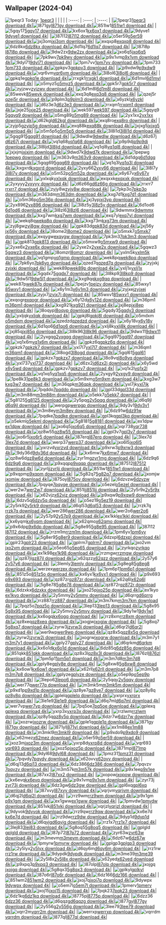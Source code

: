 ## Wallpaper (2024-04)
![1peqr3](https://w.wallhaven.cc/full/1p/wallhaven-1peqr3.jpg) Today: [1peqr3](https://th.wallhaven.cc/small/1p/1peqr3.jpg)
|      |      |      |
| :----: | :----: | :----: |
|![1peqr3](https://th.wallhaven.cc/small/1p/1peqr3.jpg)[1peqr3 download 4k](https://wallhaven.cc/w/1peqr3)|![l871gy](https://th.wallhaven.cc/small/l8/l871gy.jpg)[l871gy download 4k](https://wallhaven.cc/w/l871gy)|![851lw1](https://th.wallhaven.cc/small/85/851lw1.jpg)[851lw1 download 4k](https://wallhaven.cc/w/851lw1)|
|![5gqy17](https://th.wallhaven.cc/small/5g/5gqy17.jpg)[5gqy17 download 4k](https://wallhaven.cc/w/5gqy17)|![kx6ox1](https://th.wallhaven.cc/small/kx/kx6ox1.jpg)[kx6ox1 download 4k](https://wallhaven.cc/w/kx6ox1)|![9dyve1](https://th.wallhaven.cc/small/9d/9dyve1.jpg)[9dyve1 download 4k](https://wallhaven.cc/w/9dyve1)|
|![l87l12](https://th.wallhaven.cc/small/l8/l87l12.jpg)[l87l12 download 4k](https://wallhaven.cc/w/l87l12)|![o5er59](https://th.wallhaven.cc/small/o5/o5er59.jpg)[o5er59 download 4k](https://wallhaven.cc/w/o5er59)|![jxj3om](https://th.wallhaven.cc/small/jx/jxj3om.jpg)[jxj3om download 4k](https://wallhaven.cc/w/jxj3om)|
|![exqxp8](https://th.wallhaven.cc/small/ex/exqxp8.jpg)[exqxp8 download 4k](https://wallhaven.cc/w/exqxp8)|![6dz8kx](https://th.wallhaven.cc/small/6d/6dz8kx.jpg)[6dz8kx download 4k](https://wallhaven.cc/w/6dz8kx)|![6d1lq7](https://th.wallhaven.cc/small/6d/6d1lq7.jpg)[6d1lq7 download 4k](https://wallhaven.cc/w/6d1lq7)|
|![l87l8p](https://th.wallhaven.cc/small/l8/l87l8p.jpg)[l87l8p download 4k](https://wallhaven.cc/w/l87l8p)|![9dw2zx](https://th.wallhaven.cc/small/9d/9dw2zx.jpg)[9dw2zx download 4k](https://wallhaven.cc/w/9dw2zx)|![jxo6q5](https://th.wallhaven.cc/small/jx/jxo6q5.jpg)[jxo6q5 download 4k](https://wallhaven.cc/w/jxo6q5)|
|![7pk9wv](https://th.wallhaven.cc/small/7p/7pk9wv.jpg)[7pk9wv download 4k](https://wallhaven.cc/w/7pk9wv)|![p9x1vm](https://th.wallhaven.cc/small/p9/p9x1vm.jpg)[p9x1vm download 4k](https://wallhaven.cc/w/p9x1vm)|![9dyl71](https://th.wallhaven.cc/small/9d/9dyl71.jpg)[9dyl71 download 4k](https://wallhaven.cc/w/9dyl71)|
|![1pm7vv](https://th.wallhaven.cc/small/1p/1pm7vv.jpg)[1pm7vv download 4k](https://wallhaven.cc/w/1pm7vv)|![1pm733](https://th.wallhaven.cc/small/1p/1pm733.jpg)[1pm733 download 4k](https://wallhaven.cc/w/1pm733)|![gpkpv3](https://th.wallhaven.cc/small/gp/gpkpv3.jpg)[gpkpv3 download 4k](https://wallhaven.cc/w/gpkpv3)|
|![p9xdw9](https://th.wallhaven.cc/small/p9/p9xdw9.jpg)[p9xdw9 download 4k](https://wallhaven.cc/w/p9xdw9)|![vqr6vm](https://th.wallhaven.cc/small/vq/vqr6vm.jpg)[vqr6vm download 4k](https://wallhaven.cc/w/vqr6vm)|![3l8ol6](https://th.wallhaven.cc/small/3l/3l8ol6.jpg)[3l8ol6 download 4k](https://wallhaven.cc/w/3l8ol6)|
|![gpkq1e](https://th.wallhaven.cc/small/gp/gpkq1e.jpg)[gpkq1e download 4k](https://wallhaven.cc/w/gpkq1e)|![rrxgk1](https://th.wallhaven.cc/small/rr/rrxgk1.jpg)[rrxgk1 download 4k](https://wallhaven.cc/w/rrxgk1)|![6d1mvl](https://th.wallhaven.cc/small/6d/6d1mvl.jpg)[6d1mvl download 4k](https://wallhaven.cc/w/6d1mvl)|
|![o5myz5](https://th.wallhaven.cc/small/o5/o5myz5.jpg)[o5myz5 download 4k](https://wallhaven.cc/w/o5myz5)|![gpk5r7](https://th.wallhaven.cc/small/gp/gpk5r7.jpg)[gpk5r7 download 4k](https://wallhaven.cc/w/gpk5r7)|![zyjzwv](https://th.wallhaven.cc/small/zy/zyjzwv.jpg)[zyjzwv download 4k](https://wallhaven.cc/w/zyjzwv)|
|![6d1m8l](https://th.wallhaven.cc/small/6d/6d1m8l.jpg)[6d1m8l download 4k](https://wallhaven.cc/w/6d1m8l)|![85wevk](https://th.wallhaven.cc/small/85/85wevk.jpg)[85wevk download 4k](https://wallhaven.cc/w/85wevk)|![exq3q8](https://th.wallhaven.cc/small/ex/exq3q8.jpg)[exq3q8 download 4k](https://wallhaven.cc/w/exq3q8)|
|![qzej5r](https://th.wallhaven.cc/small/qz/qzej5r.jpg)[qzej5r download 4k](https://wallhaven.cc/w/qzej5r)|![p9plm3](https://th.wallhaven.cc/small/p9/p9plm3.jpg)[p9plm3 download 4k](https://wallhaven.cc/w/p9plm3)|![x6yzkl](https://th.wallhaven.cc/small/x6/x6yzkl.jpg)[x6yzkl download 4k](https://wallhaven.cc/w/x6yzkl)|
|![d6z3e3](https://th.wallhaven.cc/small/d6/d6z3e3.jpg)[d6z3e3 download 4k](https://wallhaven.cc/w/d6z3e3)|![rrxqm1](https://th.wallhaven.cc/small/rr/rrxqm1.jpg)[rrxqm1 download 4k](https://wallhaven.cc/w/rrxqm1)|![jxje25](https://th.wallhaven.cc/small/jx/jxje25.jpg)[jxje25 download 4k](https://wallhaven.cc/w/jxje25)|
|![wek597](https://th.wallhaven.cc/small/we/wek597.jpg)[wek597 download 4k](https://wallhaven.cc/w/wek597)|![5gqyq9](https://th.wallhaven.cc/small/5g/5gqyq9.jpg)[5gqyq9 download 4k](https://wallhaven.cc/w/5gqyq9)|![o5mg89](https://th.wallhaven.cc/small/o5/o5mg89.jpg)[o5mg89 download 4k](https://wallhaven.cc/w/o5mg89)|
|![2yx1xx](https://th.wallhaven.cc/small/2y/2yx1xx.jpg)[2yx1xx download 4k](https://wallhaven.cc/w/2yx1xx)|![d62kgl](https://th.wallhaven.cc/small/d6/d62kgl.jpg)[d62kgl download 4k](https://wallhaven.cc/w/d62kgl)|![exq8ro](https://th.wallhaven.cc/small/ex/exq8ro.jpg)[exq8ro download 4k](https://wallhaven.cc/w/exq8ro)|
|![zyjp5g](https://th.wallhaven.cc/small/zy/zyjp5g.jpg)[zyjp5g download 4k](https://wallhaven.cc/w/zyjp5g)|![exq88k](https://th.wallhaven.cc/small/ex/exq88k.jpg)[exq88k download 4k](https://wallhaven.cc/w/exq88k)|![jxjxg5](https://th.wallhaven.cc/small/jx/jxjxg5.jpg)[jxjxg5 download 4k](https://wallhaven.cc/w/jxjxg5)|
|![o5m5p5](https://th.wallhaven.cc/small/o5/o5m5p5.jpg)[o5m5p5 download 4k](https://wallhaven.cc/w/o5m5p5)|![3l8l1d](https://th.wallhaven.cc/small/3l/3l8l1d.jpg)[3l8l1d download 4k](https://wallhaven.cc/w/3l8l1d)|![5gqg91](https://th.wallhaven.cc/small/5g/5gqg91.jpg)[5gqg91 download 4k](https://wallhaven.cc/w/5gqg91)|
|![9dwdlw](https://th.wallhaven.cc/small/9d/9dwdlw.jpg)[9dwdlw download 4k](https://wallhaven.cc/w/9dwdlw)|![d6z67j](https://th.wallhaven.cc/small/d6/d6z67j.jpg)[d6z67j download 4k](https://wallhaven.cc/w/d6z67j)|![vq1q68](https://th.wallhaven.cc/small/vq/vq1q68.jpg)[vq1q68 download 4k](https://wallhaven.cc/w/vq1q68)|
|![p9p9dj](https://th.wallhaven.cc/small/p9/p9p9dj.jpg)[p9p9dj download 4k](https://wallhaven.cc/w/p9p9dj)|![3l8ljd](https://th.wallhaven.cc/small/3l/3l8ljd.jpg)[3l8ljd download 4k](https://wallhaven.cc/w/3l8ljd)|![vq1ql8](https://th.wallhaven.cc/small/vq/vq1ql8.jpg)[vq1ql8 download 4k](https://wallhaven.cc/w/vq1ql8)|
|![jxjxjm](https://th.wallhaven.cc/small/jx/jxjxjm.jpg)[jxjxjm download 4k](https://wallhaven.cc/w/jxjxjm)|![9dwd7k](https://th.wallhaven.cc/small/9d/9dwd7k.jpg)[9dwd7k download 4k](https://wallhaven.cc/w/9dwd7k)|![1pepwg](https://th.wallhaven.cc/small/1p/1pepwg.jpg)[1pepwg download 4k](https://wallhaven.cc/w/1pepwg)|
|![m363v9](https://th.wallhaven.cc/small/m3/m363v9.jpg)[m363v9 download 4k](https://wallhaven.cc/w/m363v9)|![6d1dgq](https://th.wallhaven.cc/small/6d/6d1dgq.jpg)[6d1dgq download 4k](https://wallhaven.cc/w/6d1dgq)|![5gqg69](https://th.wallhaven.cc/small/5g/5gqg69.jpg)[5gqg69 download 4k](https://wallhaven.cc/w/5gqg69)|
|![vq1q3l](https://th.wallhaven.cc/small/vq/vq1q3l.jpg)[vq1q3l download 4k](https://wallhaven.cc/w/vq1q3l)|![kxgxrd](https://th.wallhaven.cc/small/kx/kxgxrd.jpg)[kxgxrd download 4k](https://wallhaven.cc/w/kxgxrd)|![2yxy66](https://th.wallhaven.cc/small/2y/2yxy66.jpg)[2yxy66 download 4k](https://wallhaven.cc/w/2yxy66)|
|![3l8l7y](https://th.wallhaven.cc/small/3l/3l8l7y.jpg)[3l8l7y download 4k](https://wallhaven.cc/w/3l8l7y)|![o5m52p](https://th.wallhaven.cc/small/o5/o5m52p.jpg)[o5m52p download 4k](https://wallhaven.cc/w/o5m52p)|![x6y67v](https://th.wallhaven.cc/small/x6/x6y67v.jpg)[x6y67v download 4k](https://wallhaven.cc/w/x6y67v)|
|![yxlxqk](https://th.wallhaven.cc/small/yx/yxlxqk.jpg)[yxlxqk download 4k](https://wallhaven.cc/w/yxlxqk)|![exqxxk](https://th.wallhaven.cc/small/ex/exqxxk.jpg)[exqxxk download 4k](https://wallhaven.cc/w/exqxxk)|![2yxyyy](https://th.wallhaven.cc/small/2y/2yxyyy.jpg)[2yxyyy download 4k](https://wallhaven.cc/w/2yxyyy)|
|![d6z66g](https://th.wallhaven.cc/small/d6/d6z66g.jpg)[d6z66g download 4k](https://wallhaven.cc/w/d6z66g)|![rrxrr7](https://th.wallhaven.cc/small/rr/rrxrr7.jpg)[rrxrr7 download 4k](https://wallhaven.cc/w/rrxrr7)|![zyjy8w](https://th.wallhaven.cc/small/zy/zyjy8w.jpg)[zyjy8w download 4k](https://wallhaven.cc/w/zyjy8w)|
|![7pkp3o](https://th.wallhaven.cc/small/7p/7pkp3o.jpg)[7pkp3o download 4k](https://wallhaven.cc/w/7pkp3o)|![m363dm](https://th.wallhaven.cc/small/m3/m363dm.jpg)[m363dm download 4k](https://wallhaven.cc/w/m363dm)|![kxg7d1](https://th.wallhaven.cc/small/kx/kxg7d1.jpg)[kxg7d1 download 4k](https://wallhaven.cc/w/kxg7d1)|
|![o5m36p](https://th.wallhaven.cc/small/o5/o5m36p.jpg)[o5m36p download 4k](https://wallhaven.cc/w/o5m36p)|![jxj3yp](https://th.wallhaven.cc/small/jx/jxj3yp.jpg)[jxj3yp download 4k](https://wallhaven.cc/w/jxj3yp)|![2yx896](https://th.wallhaven.cc/small/2y/2yx896.jpg)[2yx896 download 4k](https://wallhaven.cc/w/2yx896)|
|![3l8z5y](https://th.wallhaven.cc/small/3l/3l8z5y.jpg)[3l8z5y download 4k](https://wallhaven.cc/w/3l8z5y)|![6d1od6](https://th.wallhaven.cc/small/6d/6d1od6.jpg)[6d1od6 download 4k](https://wallhaven.cc/w/6d1od6)|![3l8zl6](https://th.wallhaven.cc/small/3l/3l8zl6.jpg)[3l8zl6 download 4k](https://wallhaven.cc/w/3l8zl6)|
|![9dwmmx](https://th.wallhaven.cc/small/9d/9dwmmx.jpg)[9dwmmx download 4k](https://wallhaven.cc/w/9dwmmx)|![kxg7wm](https://th.wallhaven.cc/small/kx/kxg7wm.jpg)[kxg7wm download 4k](https://wallhaven.cc/w/kxg7wm)|![exq7yl](https://th.wallhaven.cc/small/ex/exq7yl.jpg)[exq7yl download 4k](https://wallhaven.cc/w/exq7yl)|
|![wekq8q](https://th.wallhaven.cc/small/we/wekq8q.jpg)[wekq8q download 4k](https://wallhaven.cc/w/wekq8q)|![kxg73m](https://th.wallhaven.cc/small/kx/kxg73m.jpg)[kxg73m download 4k](https://wallhaven.cc/w/kxg73m)|![zyj8gw](https://th.wallhaven.cc/small/zy/zyj8gw.jpg)[zyj8gw download 4k](https://wallhaven.cc/w/zyj8gw)|
|![gpk83d](https://th.wallhaven.cc/small/gp/gpk83d.jpg)[gpk83d download 4k](https://wallhaven.cc/w/gpk83d)|![jxj56y](https://th.wallhaven.cc/small/jx/jxj56y.jpg)[jxj56y download 4k](https://wallhaven.cc/w/jxj56y)|![l8ome2](https://th.wallhaven.cc/small/l8/l8ome2.jpg)[l8ome2 download 4k](https://wallhaven.cc/w/l8ome2)|
|![o5mxk7](https://th.wallhaven.cc/small/o5/o5mxk7.jpg)[o5mxk7 download 4k](https://wallhaven.cc/w/o5mxk7)|![exqygw](https://th.wallhaven.cc/small/ex/exqygw.jpg)[exqygw download 4k](https://wallhaven.cc/w/exqygw)|![7pk3m3](https://th.wallhaven.cc/small/7p/7pk3m3.jpg)[7pk3m3 download 4k](https://wallhaven.cc/w/7pk3m3)|
|![gpk813](https://th.wallhaven.cc/small/gp/gpk813.jpg)[gpk813 download 4k](https://wallhaven.cc/w/gpk813)|![o5mxw9](https://th.wallhaven.cc/small/o5/o5mxw9.jpg)[o5mxw9 download 4k](https://wallhaven.cc/w/o5mxw9)|![2yxe6x](https://th.wallhaven.cc/small/2y/2yxe6x.jpg)[2yxe6x download 4k](https://wallhaven.cc/w/2yxe6x)|
|![2yxe2x](https://th.wallhaven.cc/small/2y/2yxe2x.jpg)[2yxe2x download 4k](https://wallhaven.cc/w/2yxe2x)|![5gqwz3](https://th.wallhaven.cc/small/5g/5gqwz3.jpg)[5gqwz3 download 4k](https://wallhaven.cc/w/5gqwz3)|![l8omzr](https://th.wallhaven.cc/small/l8/l8omzr.jpg)[l8omzr download 4k](https://wallhaven.cc/w/l8omzr)|
|![yxlm5k](https://th.wallhaven.cc/small/yx/yxlm5k.jpg)[yxlm5k download 4k](https://wallhaven.cc/w/yxlm5k)|![vq1gmp](https://th.wallhaven.cc/small/vq/vq1gmp.jpg)[vq1gmp download 4k](https://wallhaven.cc/w/vq1gmp)|![wek8pq](https://th.wallhaven.cc/small/we/wek8pq.jpg)[wek8pq download 4k](https://wallhaven.cc/w/wek8pq)|
|![7pk6yo](https://th.wallhaven.cc/small/7p/7pk6yo.jpg)[7pk6yo download 4k](https://wallhaven.cc/w/7pk6yo)|![qzed7q](https://th.wallhaven.cc/small/qz/qzed7q.jpg)[qzed7q download 4k](https://wallhaven.cc/w/qzed7q)|![zyjxkj](https://th.wallhaven.cc/small/zy/zyjxkj.jpg)[zyjxkj download 4k](https://wallhaven.cc/w/zyjxkj)|
|![wek89p](https://th.wallhaven.cc/small/we/wek89p.jpg)[wek89p download 4k](https://wallhaven.cc/w/wek89p)|![yxlj1x](https://th.wallhaven.cc/small/yx/yxlj1x.jpg)[yxlj1x download 4k](https://wallhaven.cc/w/yxlj1x)|![5gqdx7](https://th.wallhaven.cc/small/5g/5gqdx7.jpg)[5gqdx7 download 4k](https://wallhaven.cc/w/5gqdx7)|
|![3l8kp9](https://th.wallhaven.cc/small/3l/3l8kp9.jpg)[3l8kp9 download 4k](https://wallhaven.cc/w/3l8kp9)|![9dw5l1](https://th.wallhaven.cc/small/9d/9dw5l1.jpg)[9dw5l1 download 4k](https://wallhaven.cc/w/9dw5l1)|![kxg9qq](https://th.wallhaven.cc/small/kx/kxg9qq.jpg)[kxg9qq download 4k](https://wallhaven.cc/w/kxg9qq)|
|![wek87p](https://th.wallhaven.cc/small/we/wek87p.jpg)[wek87p download 4k](https://wallhaven.cc/w/wek87p)|![1pejzv](https://th.wallhaven.cc/small/1p/1pejzv.jpg)[1pejzv download 4k](https://wallhaven.cc/w/1pejzv)|![85wxy1](https://th.wallhaven.cc/small/85/85wxy1.jpg)[85wxy1 download 4k](https://wallhaven.cc/w/85wxy1)|
|![x6y1m3](https://th.wallhaven.cc/small/x6/x6y1m3.jpg)[x6y1m3 download 4k](https://wallhaven.cc/w/x6y1m3)|![zyjxej](https://th.wallhaven.cc/small/zy/zyjxej.jpg)[zyjxej download 4k](https://wallhaven.cc/w/zyjxej)|![zyjx7j](https://th.wallhaven.cc/small/zy/zyjx7j.jpg)[zyjx7j download 4k](https://wallhaven.cc/w/zyjx7j)|
|![85wxv1](https://th.wallhaven.cc/small/85/85wxv1.jpg)[85wxv1 download 4k](https://wallhaven.cc/w/85wxv1)|![exqogr](https://th.wallhaven.cc/small/ex/exqogr.jpg)[exqogr download 4k](https://wallhaven.cc/w/exqogr)|![x6y12d](https://th.wallhaven.cc/small/x6/x6y12d.jpg)[x6y12d download 4k](https://wallhaven.cc/w/x6y12d)|
|![m36pm1](https://th.wallhaven.cc/small/m3/m36pm1.jpg)[m36pm1 download 4k](https://wallhaven.cc/w/m36pm1)|![kxg921](https://th.wallhaven.cc/small/kx/kxg921.jpg)[kxg921 download 4k](https://wallhaven.cc/w/kxg921)|![jxj8ep](https://th.wallhaven.cc/small/jx/jxj8ep.jpg)[jxj8ep download 4k](https://wallhaven.cc/w/jxj8ep)|
|![l8oqyp](https://th.wallhaven.cc/small/l8/l8oqyp.jpg)[l8oqyp download 4k](https://wallhaven.cc/w/l8oqyp)|![5gqdy3](https://th.wallhaven.cc/small/5g/5gqdy3.jpg)[5gqdy3 download 4k](https://wallhaven.cc/w/5gqdy3)|![yxljqk](https://th.wallhaven.cc/small/yx/yxljqk.jpg)[yxljqk download 4k](https://wallhaven.cc/w/yxljqk)|
|![gpkj8l](https://th.wallhaven.cc/small/gp/gpkj8l.jpg)[gpkj8l download 4k](https://wallhaven.cc/w/gpkj8l)|![o5mdxm](https://th.wallhaven.cc/small/o5/o5mdxm.jpg)[o5mdxm download 4k](https://wallhaven.cc/w/o5mdxm)|![qzedzd](https://th.wallhaven.cc/small/qz/qzedzd.jpg)[qzedzd download 4k](https://wallhaven.cc/w/qzedzd)|
|![x6y18v](https://th.wallhaven.cc/small/x6/x6y18v.jpg)[x6y18v download 4k](https://wallhaven.cc/w/x6y18v)|![6d1qo6](https://th.wallhaven.cc/small/6d/6d1qo6.jpg)[6d1qo6 download 4k](https://wallhaven.cc/w/6d1qo6)|![yxlj8k](https://th.wallhaven.cc/small/yx/yxlj8k.jpg)[yxlj8k download 4k](https://wallhaven.cc/w/yxlj8k)|
|![jxj85q](https://th.wallhaven.cc/small/jx/jxj85q.jpg)[jxj85q download 4k](https://wallhaven.cc/w/jxj85q)|![3l8k96](https://th.wallhaven.cc/small/3l/3l8k96.jpg)[3l8k96 download 4k](https://wallhaven.cc/w/3l8k96)|![9dwx11](https://th.wallhaven.cc/small/9d/9dwx11.jpg)[9dwx11 download 4k](https://wallhaven.cc/w/9dwx11)|
|![2yxgqg](https://th.wallhaven.cc/small/2y/2yxgqg.jpg)[2yxgqg download 4k](https://wallhaven.cc/w/2yxgqg)|![5gql97](https://th.wallhaven.cc/small/5g/5gql97.jpg)[5gql97 download 4k](https://wallhaven.cc/w/5gql97)|![vq1x6m](https://th.wallhaven.cc/small/vq/vq1x6m.jpg)[vq1x6m download 4k](https://wallhaven.cc/w/vq1x6m)|
|![gpkz6q](https://th.wallhaven.cc/small/gp/gpkz6q.jpg)[gpkz6q download 4k](https://wallhaven.cc/w/gpkz6q)|![gpkzk7](https://th.wallhaven.cc/small/gp/gpkzk7.jpg)[gpkzk7 download 4k](https://wallhaven.cc/w/gpkzk7)|![yxl7l7](https://th.wallhaven.cc/small/yx/yxl7l7.jpg)[yxl7l7 download 4k](https://wallhaven.cc/w/yxl7l7)|
|![m36qm1](https://th.wallhaven.cc/small/m3/m36qm1.jpg)[m36qm1 download 4k](https://wallhaven.cc/w/m36qm1)|![3l8ogd](https://th.wallhaven.cc/small/3l/3l8ogd.jpg)[3l8ogd download 4k](https://wallhaven.cc/w/3l8ogd)|![5gql61](https://th.wallhaven.cc/small/5g/5gql61.jpg)[5gql61 download 4k](https://wallhaven.cc/w/5gql61)|
|![gpkzx7](https://th.wallhaven.cc/small/gp/gpkzx7.jpg)[gpkzx7 download 4k](https://wallhaven.cc/w/gpkzx7)|![l8o9vq](https://th.wallhaven.cc/small/l8/l8o9vq.jpg)[l8o9vq download 4k](https://wallhaven.cc/w/l8o9vq)|![yxl737](https://th.wallhaven.cc/small/yx/yxl737.jpg)[yxl737 download 4k](https://wallhaven.cc/w/yxl737)|
|![d6zx2j](https://th.wallhaven.cc/small/d6/d6zx2j.jpg)[d6zx2j download 4k](https://wallhaven.cc/w/d6zx2j)|![x6y5wd](https://th.wallhaven.cc/small/x6/x6y5wd.jpg)[x6y5wd download 4k](https://wallhaven.cc/w/x6y5wd)|![gpkzv7](https://th.wallhaven.cc/small/gp/gpkzv7.jpg)[gpkzv7 download 4k](https://wallhaven.cc/w/gpkzv7)|
|![vq1x2l](https://th.wallhaven.cc/small/vq/vq1x2l.jpg)[vq1x2l download 4k](https://wallhaven.cc/w/vq1x2l)|![vq1xq5](https://th.wallhaven.cc/small/vq/vq1xq5.jpg)[vq1xq5 download 4k](https://wallhaven.cc/w/vq1xq5)|![2yxgy9](https://th.wallhaven.cc/small/2y/2yxgy9.jpg)[2yxgy9 download 4k](https://wallhaven.cc/w/2yxgy9)|
|![1pe8k3](https://th.wallhaven.cc/small/1p/1pe8k3.jpg)[1pe8k3 download 4k](https://wallhaven.cc/w/1pe8k3)|![o5m9xm](https://th.wallhaven.cc/small/o5/o5m9xm.jpg)[o5m9xm download 4k](https://wallhaven.cc/w/o5m9xm)|![kxg3w7](https://th.wallhaven.cc/small/kx/kxg3w7.jpg)[kxg3w7 download 4k](https://wallhaven.cc/w/kxg3w7)|
|![m36qpk](https://th.wallhaven.cc/small/m3/m36qpk.jpg)[m36qpk download 4k](https://wallhaven.cc/w/m36qpk)|![yxl7jk](https://th.wallhaven.cc/small/yx/yxl7jk.jpg)[yxl7jk download 4k](https://wallhaven.cc/w/yxl7jk)|![7pqddo](https://th.wallhaven.cc/small/7p/7pqddo.jpg)[7pqddo download 4k](https://wallhaven.cc/w/7pqddo)|
|![gpl33d](https://th.wallhaven.cc/small/gp/gpl33d.jpg)[gpl33d download 4k](https://wallhaven.cc/w/gpl33d)|![m3m88m](https://th.wallhaven.cc/small/m3/m3m88m.jpg)[m3m88m download 4k](https://wallhaven.cc/w/m3m88m)|![o5ekk7](https://th.wallhaven.cc/small/o5/o5ekk7.jpg)[o5ekk7 download 4k](https://wallhaven.cc/w/o5ekk7)|
|![5g8125](https://th.wallhaven.cc/small/5g/5g8125.jpg)[5g8125 download 4k](https://wallhaven.cc/w/5g8125)|![2y5pqg](https://th.wallhaven.cc/small/2y/2y5pqg.jpg)[2y5pqg download 4k](https://wallhaven.cc/w/2y5pqg)|![d6q9jl](https://th.wallhaven.cc/small/d6/d6q9jl.jpg)[d6q9jl download 4k](https://wallhaven.cc/w/d6q9jl)|
|![werpgp](https://th.wallhaven.cc/small/we/werpgp.jpg)[werpgp download 4k](https://wallhaven.cc/w/werpgp)|![9dy3v1](https://th.wallhaven.cc/small/9d/9dy3v1.jpg)[9dy3v1 download 4k](https://wallhaven.cc/w/9dy3v1)|![m3m8ey](https://th.wallhaven.cc/small/m3/m3m8ey.jpg)[m3m8ey download 4k](https://wallhaven.cc/w/m3m8ey)|
|![6dz91w](https://th.wallhaven.cc/small/6d/6dz91w.jpg)[6dz91w download 4k](https://wallhaven.cc/w/6dz91w)|![7pqdke](https://th.wallhaven.cc/small/7p/7pqdke.jpg)[7pqdke download 4k](https://wallhaven.cc/w/7pqdke)|![gpl3kq](https://th.wallhaven.cc/small/gp/gpl3kq.jpg)[gpl3kq download 4k](https://wallhaven.cc/w/gpl3kq)|
|![o5ekml](https://th.wallhaven.cc/small/o5/o5ekml.jpg)[o5ekml download 4k](https://wallhaven.cc/w/o5ekml)|![5g8181](https://th.wallhaven.cc/small/5g/5g8181.jpg)[5g8181 download 4k](https://wallhaven.cc/w/5g8181)|![ex1dpw](https://th.wallhaven.cc/small/ex/ex1dpw.jpg)[ex1dpw download 4k](https://wallhaven.cc/w/ex1dpw)|
|![jxo6q5](https://th.wallhaven.cc/small/jx/jxo6q5.jpg)[jxo6q5 download 4k](https://wallhaven.cc/w/jxo6q5)|![vqr738](https://th.wallhaven.cc/small/vq/vqr738.jpg)[vqr738 download 4k](https://wallhaven.cc/w/vqr738)|![qz8w55](https://th.wallhaven.cc/small/qz/qz8w55.jpg)[qz8w55 download 4k](https://wallhaven.cc/w/qz8w55)|
|![gpl3v7](https://th.wallhaven.cc/small/gp/gpl3v7.jpg)[gpl3v7 download 4k](https://wallhaven.cc/w/gpl3v7)|![jxo6r5](https://th.wallhaven.cc/small/jx/jxo6r5.jpg)[jxo6r5 download 4k](https://wallhaven.cc/w/jxo6r5)|![l87erq](https://th.wallhaven.cc/small/l8/l87erq.jpg)[l87erq download 4k](https://wallhaven.cc/w/l87erq)|
|![3lex7d](https://th.wallhaven.cc/small/3l/3lex7d.jpg)[3lex7d download 4k](https://wallhaven.cc/w/3lex7d)|![werp37](https://th.wallhaven.cc/small/we/werp37.jpg)[werp37 download 4k](https://wallhaven.cc/w/werp37)|![jxo6l5](https://th.wallhaven.cc/small/jx/jxo6l5.jpg)[jxo6l5 download 4k](https://wallhaven.cc/w/jxo6l5)|
|![yxrzvd](https://th.wallhaven.cc/small/yx/yxrzvd.jpg)[yxrzvd download 4k](https://wallhaven.cc/w/yxrzvd)|![p9xrw3](https://th.wallhaven.cc/small/p9/p9xrw3.jpg)[p9xrw3 download 4k](https://wallhaven.cc/w/p9xrw3)|![9dy36d](https://th.wallhaven.cc/small/9d/9dy36d.jpg)[9dy36d download 4k](https://wallhaven.cc/w/9dy36d)|
|![kx6mw7](https://th.wallhaven.cc/small/kx/kx6mw7.jpg)[kx6mw7 download 4k](https://wallhaven.cc/w/kx6mw7)|![qz8w6d](https://th.wallhaven.cc/small/qz/qz8w6d.jpg)[qz8w6d download 4k](https://wallhaven.cc/w/qz8w6d)|![zyr1mg](https://th.wallhaven.cc/small/zy/zyr1mg.jpg)[zyr1mg download 4k](https://wallhaven.cc/w/zyr1mg)|
|![6dz9q6](https://th.wallhaven.cc/small/6d/6dz9q6.jpg)[6dz9q6 download 4k](https://wallhaven.cc/w/6dz9q6)|![p9xqqp](https://th.wallhaven.cc/small/p9/p9xqqp.jpg)[p9xqqp download 4k](https://wallhaven.cc/w/p9xqqp)|![l87512](https://th.wallhaven.cc/small/l8/l87512.jpg)[l87512 download 4k](https://wallhaven.cc/w/l87512)|
|![zyrljj](https://th.wallhaven.cc/small/zy/zyrljj.jpg)[zyrljj download 4k](https://wallhaven.cc/w/zyrljj)|![851lw1](https://th.wallhaven.cc/small/85/851lw1.jpg)[851lw1 download 4k](https://wallhaven.cc/w/851lw1)|![p9xqpm](https://th.wallhaven.cc/small/p9/p9xqpm.jpg)[p9xqpm download 4k](https://wallhaven.cc/w/p9xqpm)|
|![5g82q7](https://th.wallhaven.cc/small/5g/5g82q7.jpg)[5g82q7 download 4k](https://wallhaven.cc/w/5g82q7)|![jxomjw](https://th.wallhaven.cc/small/jx/jxomjw.jpg)[jxomjw download 4k](https://wallhaven.cc/w/jxomjw)|![l875oy](https://th.wallhaven.cc/small/l8/l875oy.jpg)[l875oy download 4k](https://wallhaven.cc/w/l875oy)|
|![6dzvzw](https://th.wallhaven.cc/small/6d/6dzvzw.jpg)[6dzvzw download 4k](https://wallhaven.cc/w/6dzvzw)|![7pqyqe](https://th.wallhaven.cc/small/7p/7pqyqe.jpg)[7pqyqe download 4k](https://wallhaven.cc/w/7pqyqe)|![o5ezel](https://th.wallhaven.cc/small/o5/o5ezel.jpg)[o5ezel download 4k](https://wallhaven.cc/w/o5ezel)|
|![wer2w7](https://th.wallhaven.cc/small/we/wer2w7.jpg)[wer2w7 download 4k](https://wallhaven.cc/w/wer2w7)|![851ljj](https://th.wallhaven.cc/small/85/851ljj.jpg)[851ljj download 4k](https://wallhaven.cc/w/851ljj)|![2y5r9x](https://th.wallhaven.cc/small/2y/2y5r9x.jpg)[2y5r9x download 4k](https://wallhaven.cc/w/2y5r9x)|
|![x62vjz](https://th.wallhaven.cc/small/x6/x62vjz.jpg)[x62vjz download 4k](https://wallhaven.cc/w/x62vjz)|![p9xqw9](https://th.wallhaven.cc/small/p9/p9xqw9.jpg)[p9xqw9 download 4k](https://wallhaven.cc/w/p9xqw9)|![6dzv5q](https://th.wallhaven.cc/small/6d/6dzv5q.jpg)[6dzv5q download 4k](https://wallhaven.cc/w/6dzv5q)|
|![o5ez19](https://th.wallhaven.cc/small/o5/o5ez19.jpg)[o5ez19 download 4k](https://wallhaven.cc/w/o5ez19)|![2y5rk9](https://th.wallhaven.cc/small/2y/2y5rk9.jpg)[2y5rk9 download 4k](https://wallhaven.cc/w/2y5rk9)|![d6ql53](https://th.wallhaven.cc/small/d6/d6ql53.jpg)[d6ql53 download 4k](https://wallhaven.cc/w/d6ql53)|
|![rrzk7q](https://th.wallhaven.cc/small/rr/rrzk7q.jpg)[rrzk7q download 4k](https://wallhaven.cc/w/rrzk7q)|![wer286](https://th.wallhaven.cc/small/we/wer286.jpg)[wer286 download 4k](https://wallhaven.cc/w/wer286)|![wer2o6](https://th.wallhaven.cc/small/we/wer2o6.jpg)[wer2o6 download 4k](https://wallhaven.cc/w/wer2o6)|
|![2y57p9](https://th.wallhaven.cc/small/2y/2y57p9.jpg)[2y57p9 download 4k](https://wallhaven.cc/w/2y57p9)|![ex1kkl](https://th.wallhaven.cc/small/ex/ex1kkl.jpg)[ex1kkl download 4k](https://wallhaven.cc/w/ex1kkl)|![kx6yqm](https://th.wallhaven.cc/small/kx/kx6yqm.jpg)[kx6yqm download 4k](https://wallhaven.cc/w/kx6yqm)|
|![x62qmo](https://th.wallhaven.cc/small/x6/x62qmo.jpg)[x62qmo download 4k](https://wallhaven.cc/w/x62qmo)|![p9x6dp](https://th.wallhaven.cc/small/p9/p9x6dp.jpg)[p9x6dp download 4k](https://wallhaven.cc/w/p9x6dp)|![5g8e95](https://th.wallhaven.cc/small/5g/5g8e95.jpg)[5g8e95 download 4k](https://wallhaven.cc/w/5g8e95)|
|![l87l12](https://th.wallhaven.cc/small/l8/l87l12.jpg)[l87l12 download 4k](https://wallhaven.cc/w/l87l12)|![rrzm1m](https://th.wallhaven.cc/small/rr/rrzm1m.jpg)[rrzm1m download 4k](https://wallhaven.cc/w/rrzm1m)|![1pm6yv](https://th.wallhaven.cc/small/1p/1pm6yv.jpg)[1pm6yv download 4k](https://wallhaven.cc/w/1pm6yv)|
|![5g8er9](https://th.wallhaven.cc/small/5g/5g8er9.jpg)[5g8er9 download 4k](https://wallhaven.cc/w/5g8er9)|![6dzxpl](https://th.wallhaven.cc/small/6d/6dzxpl.jpg)[6dzxpl download 4k](https://wallhaven.cc/w/6dzxpl)|![gplr23](https://th.wallhaven.cc/small/gp/gplr23.jpg)[gplr23 download 4k](https://wallhaven.cc/w/gplr23)|
|![gplrm7](https://th.wallhaven.cc/small/gp/gplrm7.jpg)[gplrm7 download 4k](https://wallhaven.cc/w/gplrm7)|![jxo2vm](https://th.wallhaven.cc/small/jx/jxo2vm.jpg)[jxo2vm download 4k](https://wallhaven.cc/w/jxo2vm)|![o5eo65](https://th.wallhaven.cc/small/o5/o5eo65.jpg)[o5eo65 download 4k](https://wallhaven.cc/w/o5eo65)|
|![zyrkqo](https://th.wallhaven.cc/small/zy/zyrkqo.jpg)[zyrkqo download 4k](https://wallhaven.cc/w/zyrkqo)|![ex1k98](https://th.wallhaven.cc/small/ex/ex1k98.jpg)[ex1k98 download 4k](https://wallhaven.cc/w/ex1k98)|![rrzmgw](https://th.wallhaven.cc/small/rr/rrzmgw.jpg)[rrzmgw download 4k](https://wallhaven.cc/w/rrzmgw)|
|![qz87jl](https://th.wallhaven.cc/small/qz/qz87jl.jpg)[qz87jl download 4k](https://wallhaven.cc/w/qz87jl)|![x62qzz](https://th.wallhaven.cc/small/x6/x62qzz.jpg)[x62qzz download 4k](https://wallhaven.cc/w/x62qzz)|![2y57y6](https://th.wallhaven.cc/small/2y/2y57y6.jpg)[2y57y6 download 4k](https://wallhaven.cc/w/2y57y6)|
|![3lemly](https://th.wallhaven.cc/small/3l/3lemly.jpg)[3lemly download 4k](https://wallhaven.cc/w/3lemly)|![5g8eg8](https://th.wallhaven.cc/small/5g/5g8eg8.jpg)[5g8eg8 download 4k](https://wallhaven.cc/w/5g8eg8)|![werzex](https://th.wallhaven.cc/small/we/werzex.jpg)[werzex download 4k](https://wallhaven.cc/w/werzex)|
|![1pm6p1](https://th.wallhaven.cc/small/1p/1pm6p1.jpg)[1pm6p1 download 4k](https://wallhaven.cc/w/1pm6p1)|![851z5o](https://th.wallhaven.cc/small/85/851z5o.jpg)[851z5o download 4k](https://wallhaven.cc/w/851z5o)|![kx6yx1](https://th.wallhaven.cc/small/kx/kx6yx1.jpg)[kx6yx1 download 4k](https://wallhaven.cc/w/kx6yx1)|
|![p9x693](https://th.wallhaven.cc/small/p9/p9x693.jpg)[p9x693 download 4k](https://wallhaven.cc/w/p9x693)|![qz87zr](https://th.wallhaven.cc/small/qz/qz87zr.jpg)[qz87zr download 4k](https://wallhaven.cc/w/qz87zr)|![x62q6l](https://th.wallhaven.cc/small/x6/x62q6l.jpg)[x62q6l download 4k](https://wallhaven.cc/w/x62q6l)|
|![5g8e78](https://th.wallhaven.cc/small/5g/5g8e78.jpg)[5g8e78 download 4k](https://wallhaven.cc/w/5g8e78)|![qz872r](https://th.wallhaven.cc/small/qz/qz872r.jpg)[qz872r download 4k](https://wallhaven.cc/w/qz872r)|![6dzxkx](https://th.wallhaven.cc/small/6d/6dzxkx.jpg)[6dzxkx download 4k](https://wallhaven.cc/w/6dzxkx)|
|![jxo25p](https://th.wallhaven.cc/small/jx/jxo25p.jpg)[jxo25p download 4k](https://wallhaven.cc/w/jxo25p)|![ex1kyo](https://th.wallhaven.cc/small/ex/ex1kyo.jpg)[ex1kyo download 4k](https://wallhaven.cc/w/ex1kyo)|![2y5mmy](https://th.wallhaven.cc/small/2y/2y5mmy.jpg)[2y5mmy download 4k](https://wallhaven.cc/w/2y5mmy)|
|![d6qrrg](https://th.wallhaven.cc/small/d6/d6qrrg.jpg)[d6qrrg download 4k](https://wallhaven.cc/w/d6qrrg)|![rrz887](https://th.wallhaven.cc/small/rr/rrz887.jpg)[rrz887 download 4k](https://wallhaven.cc/w/rrz887)|![m3m7km](https://th.wallhaven.cc/small/m3/m3m7km.jpg)[m3m7km download 4k](https://wallhaven.cc/w/m3m7km)|
|![7pqz5o](https://th.wallhaven.cc/small/7p/7pqz5o.jpg)[7pqz5o download 4k](https://wallhaven.cc/w/7pqz5o)|![3lep13](https://th.wallhaven.cc/small/3l/3lep13.jpg)[3lep13 download 4k](https://wallhaven.cc/w/3lep13)|![5g8x95](https://th.wallhaven.cc/small/5g/5g8x95.jpg)[5g8x95 download 4k](https://wallhaven.cc/w/5g8x95)|
|![2y5mvy](https://th.wallhaven.cc/small/2y/2y5mvy.jpg)[2y5mvy download 4k](https://wallhaven.cc/w/2y5mvy)|![9dy1w1](https://th.wallhaven.cc/small/9d/9dy1w1.jpg)[9dy1w1 download 4k](https://wallhaven.cc/w/9dy1w1)|![kx6ogq](https://th.wallhaven.cc/small/kx/kx6ogq.jpg)[kx6ogq download 4k](https://wallhaven.cc/w/kx6ogq)|
|![rrz8xm](https://th.wallhaven.cc/small/rr/rrz8xm.jpg)[rrz8xm download 4k](https://wallhaven.cc/w/rrz8xm)|![qz8xeq](https://th.wallhaven.cc/small/qz/qz8xeq.jpg)[qz8xeq download 4k](https://wallhaven.cc/w/qz8xeq)|![jxogjw](https://th.wallhaven.cc/small/jx/jxogjw.jpg)[jxogjw download 4k](https://wallhaven.cc/w/jxogjw)|
|![5g8xq7](https://th.wallhaven.cc/small/5g/5g8xq7.jpg)[5g8xq7 download 4k](https://wallhaven.cc/w/5g8xq7)|![zyrw3j](https://th.wallhaven.cc/small/zy/zyrw3j.jpg)[zyrw3j download 4k](https://wallhaven.cc/w/zyrw3j)|![d6qr2l](https://th.wallhaven.cc/small/d6/d6qr2l.jpg)[d6qr2l download 4k](https://wallhaven.cc/w/d6qr2l)|
|![wer9wp](https://th.wallhaven.cc/small/we/wer9wp.jpg)[wer9wp download 4k](https://wallhaven.cc/w/wer9wp)|![qz8x5q](https://th.wallhaven.cc/small/qz/qz8x5q.jpg)[qz8x5q download 4k](https://wallhaven.cc/w/qz8x5q)|![zyrw2j](https://th.wallhaven.cc/small/zy/zyrw2j.jpg)[zyrw2j download 4k](https://wallhaven.cc/w/zyrw2j)|
|![jxogrw](https://th.wallhaven.cc/small/jx/jxogrw.jpg)[jxogrw download 4k](https://wallhaven.cc/w/jxogrw)|![m3m7y1](https://th.wallhaven.cc/small/m3/m3m7y1.jpg)[m3m7y1 download 4k](https://wallhaven.cc/w/m3m7y1)|![gply27](https://th.wallhaven.cc/small/gp/gply27.jpg)[gply27 download 4k](https://wallhaven.cc/w/gply27)|
|![d6qrkm](https://th.wallhaven.cc/small/d6/d6qrkm.jpg)[d6qrkm download 4k](https://wallhaven.cc/w/d6qrkm)|![kx6o1d](https://th.wallhaven.cc/small/kx/kx6o1d.jpg)[kx6o1d download 4k](https://wallhaven.cc/w/kx6o1d)|![6dz85q](https://th.wallhaven.cc/small/6d/6dz85q.jpg)[6dz85q download 4k](https://wallhaven.cc/w/6dz85q)|
|![851qkk](https://th.wallhaven.cc/small/85/851qkk.jpg)[851qkk download 4k](https://wallhaven.cc/w/851qkk)|![qz8x3l](https://th.wallhaven.cc/small/qz/qz8x3l.jpg)[qz8x3l download 4k](https://wallhaven.cc/w/qz8x3l)|![l876zl](https://th.wallhaven.cc/small/l8/l876zl.jpg)[l876zl download 4k](https://wallhaven.cc/w/l876zl)|
|![1pm5p1](https://th.wallhaven.cc/small/1p/1pm5p1.jpg)[1pm5p1 download 4k](https://wallhaven.cc/w/1pm5p1)|![m3m7d8](https://th.wallhaven.cc/small/m3/m3m7d8.jpg)[m3m7d8 download 4k](https://wallhaven.cc/w/m3m7d8)|![gply8e](https://th.wallhaven.cc/small/gp/gply8e.jpg)[gply8e download 4k](https://wallhaven.cc/w/gply8e)|
|![5g8xw8](https://th.wallhaven.cc/small/5g/5g8xw8.jpg)[5g8xw8 download 4k](https://wallhaven.cc/w/5g8xw8)|![kx6ow1](https://th.wallhaven.cc/small/kx/kx6ow1.jpg)[kx6ow1 download 4k](https://wallhaven.cc/w/kx6ow1)|![x62rll](https://th.wallhaven.cc/small/x6/x62rll.jpg)[x62rll download 4k](https://wallhaven.cc/w/x62rll)|
|![m3m7p8](https://th.wallhaven.cc/small/m3/m3m7p8.jpg)[m3m7p8 download 4k](https://wallhaven.cc/w/m3m7p8)|![gplyze](https://th.wallhaven.cc/small/gp/gplyze.jpg)[gplyze download 4k](https://wallhaven.cc/w/gplyze)|![o5ep9p](https://th.wallhaven.cc/small/o5/o5ep9p.jpg)[o5ep9p download 4k](https://wallhaven.cc/w/o5ep9p)|
|![3lepo6](https://th.wallhaven.cc/small/3l/3lepo6.jpg)[3lepo6 download 4k](https://wallhaven.cc/w/3lepo6)|![2y5qqy](https://th.wallhaven.cc/small/2y/2y5qqy.jpg)[2y5qqy download 4k](https://wallhaven.cc/w/2y5qqy)|![wer77q](https://th.wallhaven.cc/small/we/wer77q.jpg)[wer77q download 4k](https://wallhaven.cc/w/wer77q)|
|![m3mk5m](https://th.wallhaven.cc/small/m3/m3mk5m.jpg)[m3mk5m download 4k](https://wallhaven.cc/w/m3mk5m)|![p9xd1p](https://th.wallhaven.cc/small/p9/p9xd1p.jpg)[p9xd1p download 4k](https://wallhaven.cc/w/p9xd1p)|![qz8ye7](https://th.wallhaven.cc/small/qz/qz8ye7.jpg)[qz8ye7 download 4k](https://wallhaven.cc/w/qz8ye7)|
|![qz8y8q](https://th.wallhaven.cc/small/qz/qz8y8q.jpg)[qz8y8q download 4k](https://wallhaven.cc/w/qz8y8q)|![gplelq](https://th.wallhaven.cc/small/gp/gplelq.jpg)[gplelq download 4k](https://wallhaven.cc/w/gplelq)|![yxrprx](https://th.wallhaven.cc/small/yx/yxrprx.jpg)[yxrprx download 4k](https://wallhaven.cc/w/yxrprx)|
|![3le1e9](https://th.wallhaven.cc/small/3l/3le1e9.jpg)[3le1e9 download 4k](https://wallhaven.cc/w/3le1e9)|![d6q7ml](https://th.wallhaven.cc/small/d6/d6q7ml.jpg)[d6q7ml download 4k](https://wallhaven.cc/w/d6q7ml)|![wer7vp](https://th.wallhaven.cc/small/we/wer7vp.jpg)[wer7vp download 4k](https://wallhaven.cc/w/wer7vp)|
|![7pq5oe](https://th.wallhaven.cc/small/7p/7pq5oe.jpg)[7pq5oe download 4k](https://wallhaven.cc/w/7pq5oe)|![gplexq](https://th.wallhaven.cc/small/gp/gplexq.jpg)[gplexq download 4k](https://wallhaven.cc/w/gplexq)|![yxrp3x](https://th.wallhaven.cc/small/yx/yxrp3x.jpg)[yxrp3x download 4k](https://wallhaven.cc/w/yxrp3x)|
|![rrzlwm](https://th.wallhaven.cc/small/rr/rrzlwm.jpg)[rrzlwm download 4k](https://wallhaven.cc/w/rrzlwm)|![qz8y5q](https://th.wallhaven.cc/small/qz/qz8y5q.jpg)[qz8y5q download 4k](https://wallhaven.cc/w/qz8y5q)|![6dzr7w](https://th.wallhaven.cc/small/6d/6dzr7w.jpg)[6dzr7w download 4k](https://wallhaven.cc/w/6dzr7w)|
|![jxozrw](https://th.wallhaven.cc/small/jx/jxozrw.jpg)[jxozrw download 4k](https://wallhaven.cc/w/jxozrw)|![gple1q](https://th.wallhaven.cc/small/gp/gple1q.jpg)[gple1q download 4k](https://wallhaven.cc/w/gple1q)|![l871gy](https://th.wallhaven.cc/small/l8/l871gy.jpg)[l871gy download 4k](https://wallhaven.cc/w/l871gy)|
|![l871yl](https://th.wallhaven.cc/small/l8/l871yl.jpg)[l871yl download 4k](https://wallhaven.cc/w/l871yl)|![ex1m88](https://th.wallhaven.cc/small/ex/ex1m88.jpg)[ex1m88 download 4k](https://wallhaven.cc/w/ex1m88)|![m3mkl9](https://th.wallhaven.cc/small/m3/m3mkl9.jpg)[m3mkl9 download 4k](https://wallhaven.cc/w/m3mkl9)|
|![p9xdo9](https://th.wallhaven.cc/small/p9/p9xdo9.jpg)[p9xdo9 download 4k](https://wallhaven.cc/w/p9xdo9)|![x62mez](https://th.wallhaven.cc/small/x6/x62mez.jpg)[x62mez download 4k](https://wallhaven.cc/w/x62mez)|![o5er59](https://th.wallhaven.cc/small/o5/o5er59.jpg)[o5er59 download 4k](https://wallhaven.cc/w/o5er59)|
|![jxoz3m](https://th.wallhaven.cc/small/jx/jxoz3m.jpg)[jxoz3m download 4k](https://wallhaven.cc/w/jxoz3m)|![yxrp8d](https://th.wallhaven.cc/small/yx/yxrp8d.jpg)[yxrp8d download 4k](https://wallhaven.cc/w/yxrp8d)|![vqr693](https://th.wallhaven.cc/small/vq/vqr693.jpg)[vqr693 download 4k](https://wallhaven.cc/w/vqr693)|
|![jxoz5p](https://th.wallhaven.cc/small/jx/jxoz5p.jpg)[jxoz5p download 4k](https://wallhaven.cc/w/jxoz5p)|![l871mp](https://th.wallhaven.cc/small/l8/l871mp.jpg)[l871mp download 4k](https://wallhaven.cc/w/l871mp)|![9dyl68](https://th.wallhaven.cc/small/9d/9dyl68.jpg)[9dyl68 download 4k](https://wallhaven.cc/w/9dyl68)|
|![1pmz31](https://th.wallhaven.cc/small/1p/1pmz31.jpg)[1pmz31 download 4k](https://wallhaven.cc/w/1pmz31)|![7pqvdy](https://th.wallhaven.cc/small/7p/7pqvdy.jpg)[7pqvdy download 4k](https://wallhaven.cc/w/7pqvdy)|![x62ovv](https://th.wallhaven.cc/small/x6/x62ovv.jpg)[x62ovv download 4k](https://wallhaven.cc/w/x62ovv)|
|![d6qj13](https://th.wallhaven.cc/small/d6/d6qj13.jpg)[d6qj13 download 4k](https://wallhaven.cc/w/d6qj13)|![6dz386](https://th.wallhaven.cc/small/6d/6dz386.jpg)[6dz386 download 4k](https://wallhaven.cc/w/6dz386)|![7pqvzv](https://th.wallhaven.cc/small/7p/7pqvzv.jpg)[7pqvzv download 4k](https://wallhaven.cc/w/7pqvzv)|
|![m3m57k](https://th.wallhaven.cc/small/m3/m3m57k.jpg)[m3m57k download 4k](https://wallhaven.cc/w/m3m57k)|![p9x1ee](https://th.wallhaven.cc/small/p9/p9x1ee.jpg)[p9x1ee download 4k](https://wallhaven.cc/w/p9x1ee)|![l87xx2](https://th.wallhaven.cc/small/l8/l87xx2.jpg)[l87xx2 download 4k](https://wallhaven.cc/w/l87xx2)|
|![jxopow](https://th.wallhaven.cc/small/jx/jxopow.jpg)[jxopow download 4k](https://wallhaven.cc/w/jxopow)|![kx6evq](https://th.wallhaven.cc/small/kx/kx6evq.jpg)[kx6evq download 4k](https://wallhaven.cc/w/kx6evq)|![p9x1vm](https://th.wallhaven.cc/small/p9/p9x1vm.jpg)[p9x1vm download 4k](https://wallhaven.cc/w/p9x1vm)|
|![zyr73j](https://th.wallhaven.cc/small/zy/zyr73j.jpg)[zyr73j download 4k](https://wallhaven.cc/w/zyr73j)|![6dz3gw](https://th.wallhaven.cc/small/6d/6dz3gw.jpg)[6dz3gw download 4k](https://wallhaven.cc/w/6dz3gw)|![gpl6xq](https://th.wallhaven.cc/small/gp/gpl6xq.jpg)[gpl6xq download 4k](https://wallhaven.cc/w/gpl6xq)|
|![l87xvy](https://th.wallhaven.cc/small/l8/l87xvy.jpg)[l87xvy download 4k](https://wallhaven.cc/w/l87xvy)|![vqrjvm](https://th.wallhaven.cc/small/vq/vqrjvm.jpg)[vqrjvm download 4k](https://wallhaven.cc/w/vqrjvm)|![d6qj2l](https://th.wallhaven.cc/small/d6/d6qj2l.jpg)[d6qj2l download 4k](https://wallhaven.cc/w/d6qj2l)|
|![rrz9wm](https://th.wallhaven.cc/small/rr/rrz9wm.jpg)[rrz9wm download 4k](https://wallhaven.cc/w/rrz9wm)|![p9x1gm](https://th.wallhaven.cc/small/p9/p9x1gm.jpg)[p9x1gm download 4k](https://wallhaven.cc/w/p9x1gm)|![ex1gww](https://th.wallhaven.cc/small/ex/ex1gww.jpg)[ex1gww download 4k](https://wallhaven.cc/w/ex1gww)|
|![1pmvdw](https://th.wallhaven.cc/small/1p/1pmvdw.jpg)[1pmvdw download 4k](https://wallhaven.cc/w/1pmvdw)|![851vkj](https://th.wallhaven.cc/small/85/851vkj.jpg)[851vkj download 4k](https://wallhaven.cc/w/851vkj)|![vqrjzl](https://th.wallhaven.cc/small/vq/vqrjzl.jpg)[vqrjzl download 4k](https://wallhaven.cc/w/vqrjzl)|
|![9dyvok](https://th.wallhaven.cc/small/9d/9dyvok.jpg)[9dyvok download 4k](https://wallhaven.cc/w/9dyvok)|![rrz9qw](https://th.wallhaven.cc/small/rr/rrz9qw.jpg)[rrz9qw download 4k](https://wallhaven.cc/w/rrz9qw)|![kx6e7d](https://th.wallhaven.cc/small/kx/kx6e7d.jpg)[kx6e7d download 4k](https://wallhaven.cc/w/kx6e7d)|
|![rrz9dw](https://th.wallhaven.cc/small/rr/rrz9dw.jpg)[rrz9dw download 4k](https://wallhaven.cc/w/rrz9dw)|![9dyp1d](https://th.wallhaven.cc/small/9d/9dyp1d.jpg)[9dyp1d download 4k](https://wallhaven.cc/w/9dyp1d)|![d6qyjg](https://th.wallhaven.cc/small/d6/d6qyjg.jpg)[d6qyjg download 4k](https://wallhaven.cc/w/d6qyjg)|
|![rrz1x7](https://th.wallhaven.cc/small/rr/rrz1x7.jpg)[rrz1x7 download 4k](https://wallhaven.cc/w/rrz1x7)|![3lej83](https://th.wallhaven.cc/small/3l/3lej83.jpg)[3lej83 download 4k](https://wallhaven.cc/w/3lej83)|![5g8oq5](https://th.wallhaven.cc/small/5g/5g8oq5.jpg)[5g8oq5 download 4k](https://wallhaven.cc/w/5g8oq5)|
|![gplgld](https://th.wallhaven.cc/small/gp/gplgld.jpg)[gplgld download 4k](https://wallhaven.cc/w/gplgld)|![l87p72](https://th.wallhaven.cc/small/l8/l87p72.jpg)[l87p72 download 4k](https://wallhaven.cc/w/l87p72)|![zyr63w](https://th.wallhaven.cc/small/zy/zyr63w.jpg)[zyr63w download 4k](https://wallhaven.cc/w/zyr63w)|
|![m3mevm](https://th.wallhaven.cc/small/m3/m3mevm.jpg)[m3mevm download 4k](https://wallhaven.cc/w/m3mevm)|![6dz67w](https://th.wallhaven.cc/small/6d/6dz67w.jpg)[6dz67w download 4k](https://wallhaven.cc/w/6dz67w)|![1pmyrw](https://th.wallhaven.cc/small/1p/1pmyrw.jpg)[1pmyrw download 4k](https://wallhaven.cc/w/1pmyrw)|
|![gplgp3](https://th.wallhaven.cc/small/gp/gplgp3.jpg)[gplgp3 download 4k](https://wallhaven.cc/w/gplgp3)|![2y5lyx](https://th.wallhaven.cc/small/2y/2y5lyx.jpg)[2y5lyx download 4k](https://wallhaven.cc/w/2y5lyx)|![d6qy6m](https://th.wallhaven.cc/small/d6/d6qy6m.jpg)[d6qy6m download 4k](https://wallhaven.cc/w/d6qy6m)|
|![rrz1rw](https://th.wallhaven.cc/small/rr/rrz1rw.jpg)[rrz1rw download 4k](https://wallhaven.cc/w/rrz1rw)|![9dypdk](https://th.wallhaven.cc/small/9d/9dypdk.jpg)[9dypdk download 4k](https://wallhaven.cc/w/9dypdk)|![m3me39](https://th.wallhaven.cc/small/m3/m3me39.jpg)[m3me39 download 4k](https://wallhaven.cc/w/m3me39)|
|![2y5l8x](https://th.wallhaven.cc/small/2y/2y5l8x.jpg)[2y5l8x download 4k](https://wallhaven.cc/w/2y5l8x)|![x62yed](https://th.wallhaven.cc/small/x6/x62yed.jpg)[x62yed download 4k](https://wallhaven.cc/w/x62yed)|![p9xpq3](https://th.wallhaven.cc/small/p9/p9xpq3.jpg)[p9xpq3 download 4k](https://wallhaven.cc/w/p9xpq3)|
|![l87olp](https://th.wallhaven.cc/small/l8/l87olp.jpg)[l87olp download 4k](https://wallhaven.cc/w/l87olp)|![jxojgq](https://th.wallhaven.cc/small/jx/jxojgq.jpg)[jxojgq download 4k](https://wallhaven.cc/w/jxojgq)|![5g8qx3](https://th.wallhaven.cc/small/5g/5g8qx3.jpg)[5g8qx3 download 4k](https://wallhaven.cc/w/5g8qx3)|
|![gplkyl](https://th.wallhaven.cc/small/gp/gplkyl.jpg)[gplkyl download 4k](https://wallhaven.cc/w/gplkyl)|![l87o6r](https://th.wallhaven.cc/small/l8/l87o6r.jpg)[l87o6r download 4k](https://wallhaven.cc/w/l87o6r)|![6dz166](https://th.wallhaven.cc/small/6d/6dz166.jpg)[6dz166 download 4k](https://wallhaven.cc/w/6dz166)|
|![851wm2](https://th.wallhaven.cc/small/85/851wm2.jpg)[851wm2 download 4k](https://wallhaven.cc/w/851wm2)|![jxoj7q](https://th.wallhaven.cc/small/jx/jxoj7q.jpg)[jxoj7q download 4k](https://wallhaven.cc/w/jxoj7q)|![9dywpx](https://th.wallhaven.cc/small/9d/9dywpx.jpg)[9dywpx download 4k](https://wallhaven.cc/w/9dywpx)|
|![o5em7l](https://th.wallhaven.cc/small/o5/o5em7l.jpg)[o5em7l download 4k](https://wallhaven.cc/w/o5em7l)|![1pmerv](https://th.wallhaven.cc/small/1p/1pmerv.jpg)[1pmerv download 4k](https://wallhaven.cc/w/1pmerv)|![jxoj15](https://th.wallhaven.cc/small/jx/jxoj15.jpg)[jxoj15 download 4k](https://wallhaven.cc/w/jxoj15)|
|![7pqk23](https://th.wallhaven.cc/small/7p/7pqk23.jpg)[7pqk23 download 4k](https://wallhaven.cc/w/7pqk23)|![6dz1kq](https://th.wallhaven.cc/small/6d/6dz1kq.jpg)[6dz1kq download 4k](https://wallhaven.cc/w/6dz1kq)|![l8775p](https://th.wallhaven.cc/small/l8/l8775p.jpg)[l8775p download 4k](https://wallhaven.cc/w/l8775p)|
|![6dzz36](https://th.wallhaven.cc/small/6d/6dzz36.jpg)[6dzz36 download 4k](https://wallhaven.cc/w/6dzz36)|![d6qqzg](https://th.wallhaven.cc/small/d6/d6qqzg.jpg)[d6qqzg download 4k](https://wallhaven.cc/w/d6qqzg)|![l877gy](https://th.wallhaven.cc/small/l8/l877gy.jpg)[l877gy download 4k](https://wallhaven.cc/w/l877gy)|
|![2y556g](https://th.wallhaven.cc/small/2y/2y556g.jpg)[2y556g download 4k](https://wallhaven.cc/w/2y556g)|![3lee79](https://th.wallhaven.cc/small/3l/3lee79.jpg)[3lee79 download 4k](https://wallhaven.cc/w/3lee79)|![vqrr2m](https://th.wallhaven.cc/small/vq/vqrr2m.jpg)[vqrr2m download 4k](https://wallhaven.cc/w/vqrr2m)|
|![werrxp](https://th.wallhaven.cc/small/we/werrxp.jpg)[werrxp download 4k](https://wallhaven.cc/w/werrxp)|![vqrrdm](https://th.wallhaven.cc/small/vq/vqrrdm.jpg)[vqrrdm download 4k](https://wallhaven.cc/w/vqrrdm)|![l877ql](https://th.wallhaven.cc/small/l8/l877ql.jpg)[l877ql download 4k](https://wallhaven.cc/w/l877ql)|
